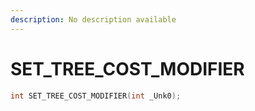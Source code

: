 ```yaml
---
description: No description available 
---
```


# SET_TREE_COST_MODIFIER

```cpp
int SET_TREE_COST_MODIFIER(int _Unk0);
```